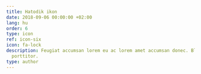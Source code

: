 ```yaml
---
title: Hatodik ikon
date: 2018-09-06 00:00:00 +02:00
lang: hu
order: 6
type: icon
ref: icon-six
icon: fa-lock
description: Feugiat accumsan lorem eu ac lorem amet accumsan donec. Blandit orci
  porttitor.
type: author
---
```

